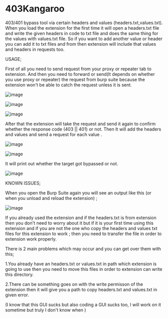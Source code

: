 # 403Kangaroo
403/401 bypass tool via certain headers and values (headers.txt,values.txt). When you load the extension for the first time it will open a headers.txt file and write the given headers in code to txt file and does the same thing for the values with values.txt file. So if you want to add another value or header you can add it to txt files and from then extension will include that values and headers in requests too.

USAGE;

First of all you need to send request from your proxy or repeater tab to extension. And then you need to forward or send(It depends on whether you use proxy or repeater) the request from burp suite because the extension won't be able to catch the request unless it is sent. 

![image](https://user-images.githubusercontent.com/68515706/186407101-dfa0f991-66d7-4f4c-bbc8-d133cc87fc5e.png)

![image](https://user-images.githubusercontent.com/68515706/186407201-9a072201-1648-4126-88b8-13366798b6ba.png)

![image](https://user-images.githubusercontent.com/68515706/186407591-2706dd8d-b96a-4d64-a759-3358900fb95b.png)


After that the extension will take the request and send it again to confirm whether the response code (403 || 401) or not. Then It will add the headers and values and send a request for each value .


![image](https://user-images.githubusercontent.com/68515706/186397972-0b3cbc53-096c-441d-bee9-927a4a4c9020.png)

![image](https://user-images.githubusercontent.com/68515706/186397886-62d88bc4-54f2-442c-bdfa-d12d5dd4a7b8.png)
 
 
 It will print out whether the target got bypassed or not.
 
 
![image](https://user-images.githubusercontent.com/68515706/184893331-94704641-090d-4af5-8ec8-61869cba1d12.png)

KNOWN ISSUES;

When you open the Burp Suite again you will see an output like this (or when you unload and reload the extension) ;

![image](https://user-images.githubusercontent.com/68515706/185059985-f3cf023a-7958-4830-b7f8-29ca606a7991.png)


If you already used the extension and if the headers.txt is from extension then you don't need to worry about it but if it is your first time using this extension and if you are not the one who copy the headers and values txt files for this extension to work ; then you need to transfer the file in order to extension work properly.

There is 2 main problems which may occur and you can get over them with this;

1.You already have an headers.txt or values.txt in path which extension is going to use then you need to move this files in order to extension can write this directory.

2.There can be something goes on with the write permisson of the extension then it will give you a path to copy headers.txt and values.txt in given error.


(I know that this GUI sucks but also coding a GUI sucks too, I will work on it sometime but truly I don't know when )

